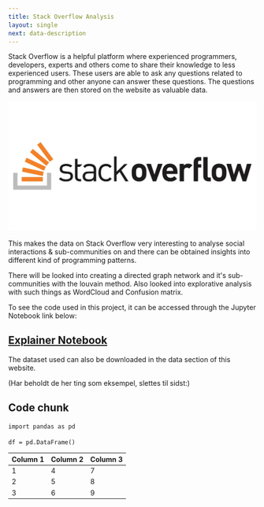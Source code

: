 ```yaml
---
title: Stack Overflow Analysis
layout: single
next: data-description
---
```


Stack Overflow is a helpful platform where experienced programmers, developers, experts and others come to share their knowledge to less experienced users. These users are able to ask any questions related to programming and other anyone can answer these questions.
The questions and answers are then stored on the website as valuable data. 

<img src="/images/stack.jpg" width="600" />

This makes the data on Stack Overflow very interesting to analyse social interactions & sub-communities on and there can be obtained insights into different kind of programming patterns.

There will be looked into creating a directed graph network and it's sub-communities with the louvain method. Also looked into explorative analysis with such things as WordCloud and Confusion matrix.

To see the code used in this project, it can be accessed through the Jupyter Notebook link below:
## [Explainer Notebook](explainer-notebook.html)

The dataset used can also be downloaded in the data section of this website.

(Har beholdt de her ting som eksempel, slettes til sidst:)

## Code chunk

```
import pandas as pd

df = pd.DataFrame()
```


| Column 1  | Column 2  |  Column 3 |
|---|---|---|
| 1 | 4 | 7 |
| 2 | 5 | 8 |
| 3 | 6 | 9 |
